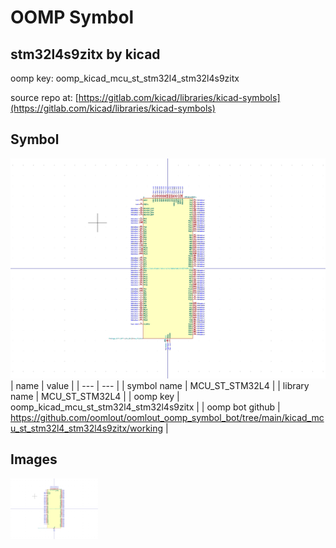 # OOMP Symbol  
## stm32l4s9zitx  by kicad  
  
oomp key: oomp_kicad_mcu_st_stm32l4_stm32l4s9zitx  
  
source repo at: [https://gitlab.com/kicad/libraries/kicad-symbols](https://gitlab.com/kicad/libraries/kicad-symbols)  
## Symbol  
  
[![working.png](working_600.png)](working.png)  
| name | value | 
| --- | --- | 
| symbol name | MCU_ST_STM32L4 | 
| library name | MCU_ST_STM32L4 | 
| oomp key | oomp_kicad_mcu_st_stm32l4_stm32l4s9zitx | 
| oomp bot github | https://github.com/oomlout/oomlout_oomp_symbol_bot/tree/main/kicad_mcu_st_stm32l4_stm32l4s9zitx/working | 
## Images  
  
[![working.png](working_140.png)](working.png)  
